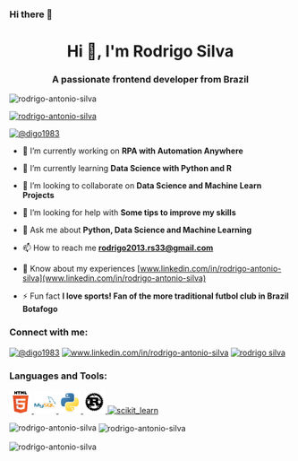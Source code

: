 ### Hi there 👋


<h1 align="center">Hi 👋, I'm Rodrigo Silva</h1>
<h3 align="center">A passionate frontend developer from Brazil</h3>

<p align="left"> <img src="https://komarev.com/ghpvc/?username=rodrigo-antonio-silva&label=Profile%20views&color=0e75b6&style=flat" alt="rodrigo-antonio-silva" /> </p>

<p align="left"> <a href="https://github.com/ryo-ma/github-profile-trophy"><img src="https://github-profile-trophy.vercel.app/?username=rodrigo-antonio-silva" alt="rodrigo-antonio-silva" /></a> </p>

<p align="left"> <a href="https://twitter.com/@digo1983" target="blank"><img src="https://img.shields.io/twitter/follow/@digo1983?logo=twitter&style=for-the-badge" alt="@digo1983" /></a> </p>

- 🔭 I’m currently working on **RPA with Automation Anywhere**

- 🌱 I’m currently learning **Data Science with Python and R**

- 👯 I’m looking to collaborate on **Data Science and Machine Learn Projects**

- 🤝 I’m looking for help with **Some tips to improve my skills**

- 💬 Ask me about **Python, Data Science and Machine Learning**

- 📫 How to reach me **rodrigo2013.rs33@gmail.com**

- 📄 Know about my experiences [www.linkedin.com/in/rodrigo-antonio-silva](www.linkedin.com/in/rodrigo-antonio-silva)

- ⚡ Fun fact **I love sports! Fan of the more traditional futbol club in Brazil Botafogo**

<h3 align="left">Connect with me:</h3>
<p align="left">
<a href="https://twitter.com/@digo1983" target="blank"><img align="center" src="https://raw.githubusercontent.com/rahuldkjain/github-profile-readme-generator/master/src/images/icons/Social/twitter.svg" alt="@digo1983" height="30" width="40" /></a>
<a href="https://linkedin.com/in/www.linkedin.com/in/rodrigo-antonio-silva" target="blank"><img align="center" src="https://raw.githubusercontent.com/rahuldkjain/github-profile-readme-generator/master/src/images/icons/Social/linked-in-alt.svg" alt="www.linkedin.com/in/rodrigo-antonio-silva" height="30" width="40" /></a>
<a href="https://kaggle.com/rodrigo silva" target="blank"><img align="center" src="https://raw.githubusercontent.com/rahuldkjain/github-profile-readme-generator/master/src/images/icons/Social/kaggle.svg" alt="rodrigo silva" height="30" width="40" /></a>
</p>

<h3 align="left">Languages and Tools:</h3>
<p align="left"> <a href="https://www.w3.org/html/" target="_blank" rel="noreferrer"> <img src="https://raw.githubusercontent.com/devicons/devicon/master/icons/html5/html5-original-wordmark.svg" alt="html5" width="40" height="40"/> </a> <a href="https://www.mysql.com/" target="_blank" rel="noreferrer"> <img src="https://raw.githubusercontent.com/devicons/devicon/master/icons/mysql/mysql-original-wordmark.svg" alt="mysql" width="40" height="40"/> </a> <a href="https://www.python.org" target="_blank" rel="noreferrer"> <img src="https://raw.githubusercontent.com/devicons/devicon/master/icons/python/python-original.svg" alt="python" width="40" height="40"/> </a> <a href="https://www.rust-lang.org" target="_blank" rel="noreferrer"> <img src="https://raw.githubusercontent.com/devicons/devicon/master/icons/rust/rust-plain.svg" alt="rust" width="40" height="40"/> </a> <a href="https://scikit-learn.org/" target="_blank" rel="noreferrer"> <img src="https://upload.wikimedia.org/wikipedia/commons/0/05/Scikit_learn_logo_small.svg" alt="scikit_learn" width="40" height="40"/> </a> </p>

<p><img align="left" src="https://github-readme-stats.vercel.app/api/top-langs?username=rodrigo-antonio-silva&show_icons=true&locale=en&layout=compact" alt="rodrigo-antonio-silva" /></p>

<p>&nbsp;<img align="center" src="https://github-readme-stats.vercel.app/api?username=rodrigo-antonio-silva&show_icons=true&locale=en" alt="rodrigo-antonio-silva" /></p>

<p><img align="center" src="https://github-readme-streak-stats.herokuapp.com/?user=rodrigo-antonio-silva&" alt="rodrigo-antonio-silva" /></p>


